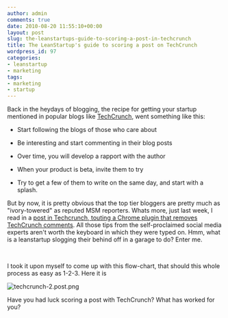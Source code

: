 ```yaml
---
author: admin
comments: true
date: 2010-08-20 11:55:10+00:00
layout: post
slug: the-leanstartups-guide-to-scoring-a-post-in-techcrunch
title: The LeanStartup's guide to scoring a post on TechCrunch
wordpress_id: 97
categories:
- leanstartup
- marketing
tags:
- marketing
- startup
---
```


Back in the heydays of blogging, the recipe for getting your startup mentioned in popular blogs like [TechCrunch](http://techcrunch.com), went something like this:






  * Start following the blogs of those who care about


  * Be interesting and start commenting in their blog posts


  * Over time, you will develop a rapport with the author


  * When your product is beta, invite them to try


  * Try to get a few of them to write on the same day, and start with a splash.




But by now, it is pretty obvious that the top tier bloggers are pretty much as "ivory-towered" as reputed MSM reporters. Whats more, just last week, I read in a [post in Techcrunch, touting a Chrome plugin that removes TechCrunch comments](http://techcrunch.com/2010/08/12/techcrunch-comments/). All those tips from the self-proclaimed social media experts aren't worth the keyboard in which they were typed on. Hmm, what is a leanstartup slogging their behind off in a garage to do? Enter me.




 




I took it upon myself to come up with this flow-chart, that should this whole process as easy as 1-2-3. Here it is




![techcrunch-2.post.png](http://www.startupproductmanager.com/images/techcrunch-2.post_1.png)




Have you had luck scoring a post with TechCrunch? What has worked for you?
